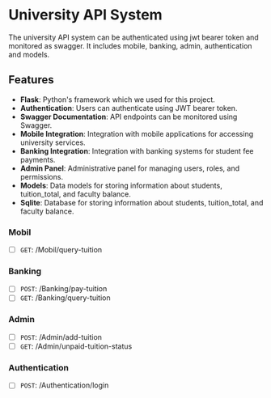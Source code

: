 # University API System


The university API system can be authenticated using jwt bearer token and monitored as swagger. It includes mobile, banking, admin, authentication and models.

## Features

- **Flask**: Python's framework which we used for this project.
- **Authentication**: Users can authenticate using JWT bearer token.
- **Swagger Documentation**: API endpoints can be monitored using Swagger.
- **Mobile Integration**: Integration with mobile applications for accessing university services.
- **Banking Integration**: Integration with banking systems for student fee payments.
- **Admin Panel**: Administrative panel for managing users, roles, and permissions.
- **Models**: Data models for storing information about students, tuition_total, and faculty balance.
- **Sqlite**: Database for storing information about students, tuition_total, and faculty balance.

### Mobil

- [ ] `GET`: /Mobil/query-tuition

### Banking

- [ ] `POST`: /Banking/pay-tuition
- [ ] `GET`: /Banking/query-tuition

### Admin

- [ ] `POST`: /Admin/add-tuition
- [ ] `GET`: /Admin/unpaid-tuition-status

### Authentication

- [ ] `POST`: /Authentication/login
